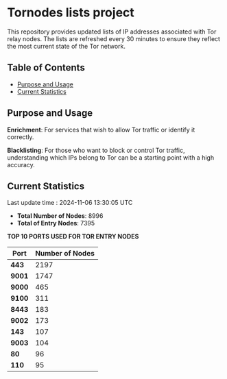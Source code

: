 # Tornodes lists project

This repository provides updated lists of IP addresses associated with Tor relay nodes. The lists are refreshed every 30 minutes to ensure they reflect the most current state of the Tor network.

## Table of Contents

- [Purpose and Usage](#purpose-and-usage)
- [Current Statistics](#current-statistics)


## Purpose and Usage

**Enrichment**: For services that wish to allow Tor traffic or identify it correctly.

**Blacklisting**: For those who want to block or control Tor traffic, understanding which IPs belong to Tor can be a starting point with a high accuracy.

## Current Statistics

Last update time : 2024-11-06 13:30:05 UTC

- **Total Number of Nodes**: 8996
- **Total of Entry Nodes**: 7395

**TOP 10 PORTS USED FOR TOR ENTRY NODES**

| **Port** | **Number of Nodes** |
|------|-----------------|
| **443**   | 2197  |
| **9001**   | 1747  |
| **9000**   | 465  |
| **9100**   | 311  |
| **8443**   | 183  |
| **9002**   | 173  |
| **143**   | 107  |
| **9003**   | 104  |
| **80**   | 96  |
| **110**   | 95  |


